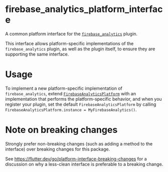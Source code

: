 # firebase_analytics_platform_interface

A common platform interface for the [`firebase_analytics`][1] plugin.

This interface allows platform-specific implementations of the
`firebase_analytics` plugin, as well as the plugin itself, to ensure they are
supporting the same interface.

# Usage

To implement a new platform-specific implementation of `firebase_analytics`,
extend [`FirebaseAnalyticsPlatform`][2] with an implementation that performs the
platform-specific behavior, and when you register your plugin, set the default
`FirebaseAnalyticsPlatform` by calling
`FirebaseAnalyticsPlatform.instance = MyFirebaseAnalytics()`.

# Note on breaking changes

Strongly prefer non-breaking changes (such as adding a method to the interface)
over breaking changes for this package.

See https://flutter.dev/go/platform-interface-breaking-changes for a discussion
on why a less-clean interface is preferable to a breaking change.

[1]: ../firebase_analytics
[2]: lib/firebase_analytics_platform_interface.dart

